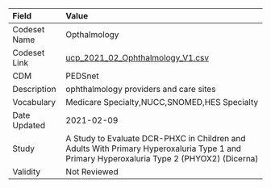 |Field        |Value                                                                                                                                     |
|:------------|:-----------------------------------------------------------------------------------------------------------------------------------------|
|Codeset Name |Opthalmology                                                                                                                              |
|Codeset Link |[ucp_2021_02_Ophthalmology_V1.csv](https://github.com/PEDSnet/Variable-Dictionary/blob/main/visits/ucp_2021_02_Ophthalmology_V1.csv)      |
|CDM          |PEDSnet                                                                                                                                   |
|Description  |ophthalmology providers and care sites                                                                                                    |
|Vocabulary   |Medicare Specialty,NUCC,SNOMED,HES Specialty                                                                                              |
|Date Updated |2021-02-09                                                                                                                                |
|Study        |A Study to Evaluate DCR-PHXC in Children and Adults With Primary Hyperoxaluria Type 1 and Primary Hyperoxaluria Type 2 (PHYOX2) (Dicerna) |
|Validity     |Not Reviewed                                                                                                                              |
